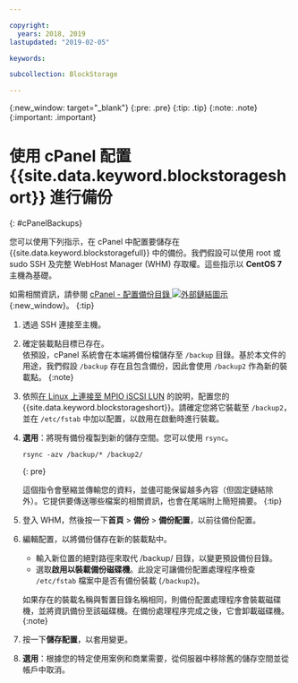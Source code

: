 ```yaml
---

copyright:
  years: 2018, 2019
lastupdated: "2019-02-05"

keywords:

subcollection: BlockStorage

---
```

{:new_window: target="_blank"}
{:pre: .pre}
{:tip: .tip}
{:note: .note}
{:important: .important}

# 使用 cPanel 配置 {{site.data.keyword.blockstorageshort}} 進行備份
{: #cPanelBackups}

您可以使用下列指示，在 cPanel 中配置要儲存在 {{site.data.keyword.blockstoragefull}} 中的備份。我們假設可以使用 root 或 sudo SSH 及完整 WebHost Manager (WHM) 存取權。這些指示以 **CentOS 7** 主機為基礎。

如需相關資訊，請參閱 [cPanel - 配置備份目錄 ![外部鏈結圖示](../../icons/launch-glyph.svg "外部鏈結圖示")](https://docs.cpanel.net/display/68Docs/Backup+Configuration#BackupConfiguration-ConfigureBackupDirectory){:new_window}。
{:tip}

1. 透過 SSH 連接至主機。

2. 確定裝載點目標已存在。<br />
   依預設，cPanel 系統會在本端將備份檔儲存至 `/backup` 目錄。基於本文件的用途，我們假設 `/backup` 存在且包含備份，因此會使用 `/backup2` 作為新的裝載點。
   {:note}

3. 依照[在 Linux 上連接至 MPIO iSCSI LUN](accessing_block_storage_linux.html) 的說明，配置您的 {{site.data.keyword.blockstorageshort}}。請確定您將它裝載至 `/backup2`，並在 `/etc/fstab` 中加以配置，以啟用在啟動時進行裝載。

4. **選用**：將現有備份複製到新的儲存空間。您可以使用 `rsync`。
   ```
   rsync -azv /backup/* /backup2/
   ```
   {: pre}

    這個指令會壓縮並傳輸您的資料，並儘可能保留越多內容（但固定鏈結除外）。它提供要傳送哪些檔案的相關資訊，也會在尾端附上簡短摘要。
    {:tip}

5. 登入 WHM，然後按一下**首頁** > **備份** > **備份配置**，以前往備份配置。

6. 編輯配置，以將備份儲存在新的裝載點中。
    - 輸入新位置的絕對路徑來取代 /backup/ 目錄，以變更預設備份目錄。
    - 選取**啟用以裝載備份磁碟機**。此設定可讓備份配置處理程序檢查 `/etc/fstab` 檔案中是否有備份裝載 (`/backup2`)。<br />

    如果存在的裝載名稱與暫置目錄名稱相同，則備份配置處理程序會裝載磁碟機，並將資訊備份至該磁碟機。在備份處理程序完成之後，它會卸載磁碟機。
    {:note}

7. 按一下**儲存配置**，以套用變更。

8. **選用**：根據您的特定使用案例和商業需要，從伺服器中移除舊的儲存空間並從帳戶中取消。
